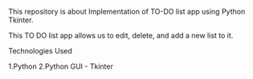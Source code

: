 This repository is about Implementation of TO-DO list app using Python Tkinter.

This TO DO list app allows us to edit, delete, and add a new list to it.

Technologies Used

1.Python
2.Python GUI - Tkinter
